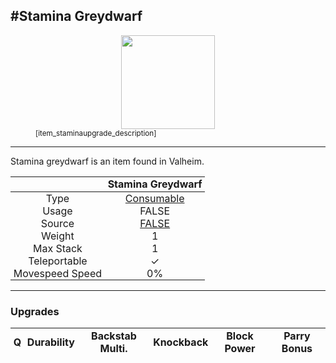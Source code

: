 <meta property="og:title" content="Stamina Greydwarf - MoreValheim" /><meta property="og:type" content="website" /><meta property="og:image" content="/assets/stamina_greydwarf.png" /><meta property="og:description" content="Stamina Greydwarf is an item found in Valheim." /><meta name="theme-color" content="#546D78"><meta name="twitter:card" content="summary_large_image">
#Stamina Greydwarf
-------------
<style>img {width:20px;}.tb {width:150px;display: block;margin-left: auto;margin-right: auto;}</style>

<style>.md-typeset table:not([class]) th:not([align]) {min-width:unset!important;}</style>
<style>td{padding:0em 0.3em!important;text-align:center!important;border-left:.05rem solid var(--md-default-fg-color--lightest)}</style>

<style>th{padding:0.1em 0.3em!important;text-align:center!important;font-weight:bold}</style>

<style>pre{text-align:right!important}</style>
<style>table tr td:first-child {border-left: 0;};</style>

<figure><img src="/assets/stamina_greydwarf.png" class="tb" /><figcaption><small>[item_staminaupgrade_description]</small></figcaption></figure>

-------------

Stamina greydwarf is an item found in Valheim.

|        | Stamina Greydwarf              |
| ----------- | ------------------------------------ |
| Type | [Consumable](../../types/consumable)
| Usage | FALSE<br>
| Source | [FALSE](../../items/false)
| Weight | 1 |
| Max Stack | 1 |
| Teleportable | ✓
| Movespeed Speed | 0%


-------------

### Upgrades
| Q | Durability | Backstab Multi. | Knockback | Block Power | Parry Bonus
| - | - | - | - | - | - 
